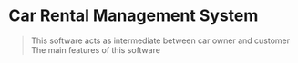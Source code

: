 # Car Rental Management System

> This  software acts as intermediate between car owner and customer
> The main features of this software 
